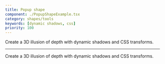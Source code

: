 ```yaml
---
title: Popup shape
component: ./PopupShapeExample.tsx
category: shapes/tools
keywords: [dynamic shadows, css]
priority: 100
---
```


Create a 3D illusion of depth with dynamic shadows and CSS transforms.

---

Create a 3D illusion of depth with dynamic shadows and CSS transforms.
